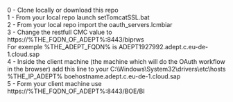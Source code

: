 
0 - Clone locally or download this repo  
1 - From your local repo launch setTomcatSSL.bat  
2 - From your local repo import the oauth_servers.lcmbiar  
3 - Change the restfull CMC value to https://%THE_FQDN_OF_ADEPT%:8443/biprws  
      For exemple %THE_ADEPT_FQDN% is ADEPT1927992.adept.c.eu-de-1.cloud.sap  
4 - Inside the client machine (the machine which will do the OAuth workflow in the browser) add this line to your C:\Windows\System32\drivers\etc\hosts  
      %THE_IP_ADEPT% boehostname.adept.c.eu-de-1.cloud.sap  
5 - Form your client machine use  https://%THE_FQDN_OF_ADEPT%:8443/BOE/BI  
